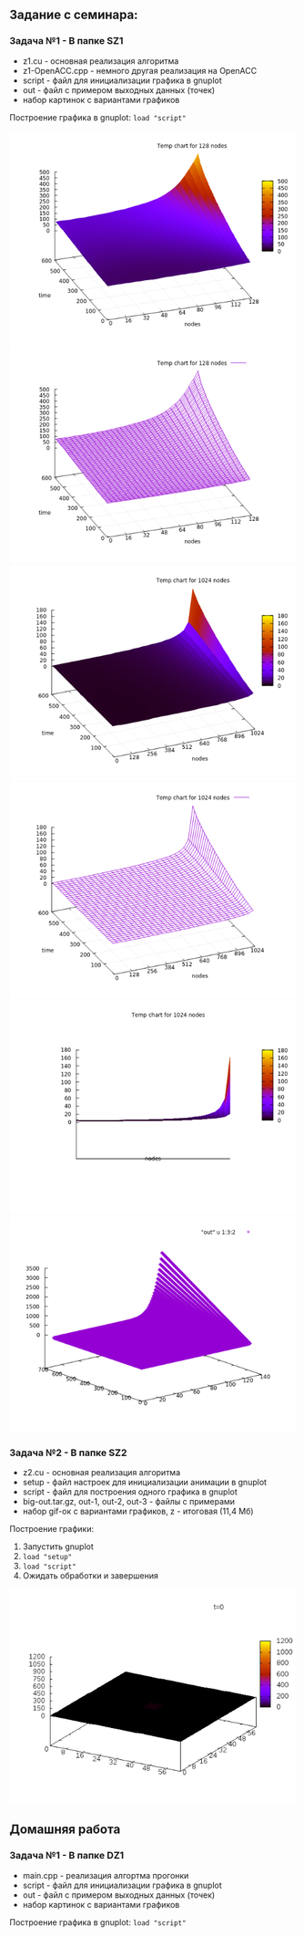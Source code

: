 ## Задание с семинара:

### Задача №1 - В папке SZ1
- z1.cu - основная реализация алгоритма
- z1-OpenACC.cpp - немного другая реализация на OpenACC
- script - файл для инициализации графика в gnuplot
- out - файл с примером выходных данных (точек)
- набор картинок c вариантами графиков

Построение графика в gnuplot: `load "script"`

![Chart-1-1](/SZ1/Chart-128-600-1.png)
![Chart-1-2](/SZ1/Chart-128-600-2.png)
![Chart-2-1](/SZ1/Chart-1024-600-1.png)
![Chart-2-2](/SZ1/Chart-1024-600-2.png)
![Chart-2-3](/SZ1/Chart-1024-600-4.png)
![Chart-RawData](/SZ1/RawData.png)

### Задача №2 - В папке SZ2
- z2.cu - основная реализация алгоритма
- setup - файл настроек для инициализации анимации в gnuplot
- script - файл для построения одного графика в gnuplot
- big-out.tar.gz, out-1, out-2, out-3 - файлы с примерами
- набор gif-ок c вариантами графиков, z - итоговая (11,4 Мб)

Построение графики:
1) Запустить gnuplot
2) `load "setup"`
3) `load "script"`
4) Ожидать обработки и завершения

![Gif-1](/SZ2/c.gif)

## Домашняя работа

### Задача №1 - В папке DZ1
- main.cpp - реализация алгортма прогонки
- script - файл для инициализации графика в gnuplot
- out - файл с примером выходных данных (точек)
- набор картинок с вариантами графиков

Построение графика в gnuplot: `load "script"`
